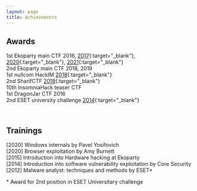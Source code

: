 ```yaml
---
layout: page
title: Achievements
---
```


## Awards
1st Ekoparty main CTF 2016, [2017](https://twitter.com/NullLifeTeam/status/913813371916603393/photo/1){:target="_blank"}, [2020](https://twitter.com/NullLifeTeam/status/1310053396641128448/photo/1){:target="_blank"}, [2021](https://twitter.com/NullLifeTeam/status/1457093664069521411/photo/1){:target="_blank"}
<br>
2nd Ekoparty main CTF 2018, 2019
<br>
1st nullcom HackIM [2018](https://twitter.com/TheXC3LL/status/962585200952823813){:target="_blank"}
<br>
2nd SharifCTF [2018](https://twitter.com/1ns0mn1h4ck/status/955199744908853249){:target="_blank"}
<br>
10th InsomniaHack teaser CTF
<br>
1st DragonJar CTF 2016
<br>
2nd ESET university challenge [2014](https://www.welivesecurity.com/la-es/2015/01/15/ganadores-premio-universitario-eset-2014/){:target="_blank"}


<br />

## Trainings

[2020]  Windows internals by Pavel Yosifovich
<br />
[2020] Browser exploitation by Amy Burnett
<br />
[2015] Introduction into Hardware hacking at Ekoparty
<br />
[2014] Introduction into software vulnerability exploitation by Core Security
<br />
[2012] Malware analyst: techniques and methods by ESET*

<p class="message">
* Award for 2nd position in ESET Universitary challenge
</p>

